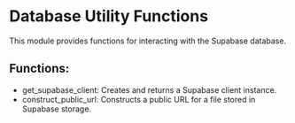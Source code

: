 # Database Utility Functions

This module provides functions for interacting with the Supabase database.

## Functions:
* get_supabase_client: Creates and returns a Supabase client instance.
* construct_public_url: Constructs a public URL for a file stored in Supabase storage.